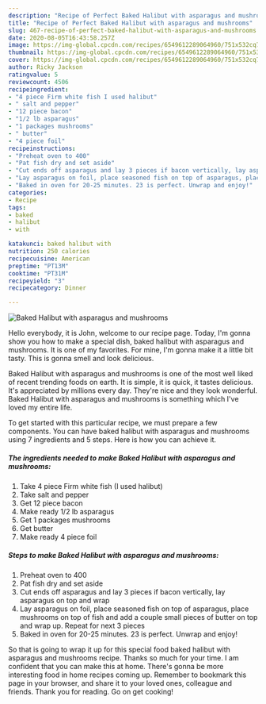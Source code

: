 ```yaml
---
description: "Recipe of Perfect Baked Halibut with asparagus and mushrooms"
title: "Recipe of Perfect Baked Halibut with asparagus and mushrooms"
slug: 467-recipe-of-perfect-baked-halibut-with-asparagus-and-mushrooms
date: 2020-08-05T16:43:58.257Z
image: https://img-global.cpcdn.com/recipes/6549612289064960/751x532cq70/baked-halibut-with-asparagus-and-mushrooms-recipe-main-photo.jpg
thumbnail: https://img-global.cpcdn.com/recipes/6549612289064960/751x532cq70/baked-halibut-with-asparagus-and-mushrooms-recipe-main-photo.jpg
cover: https://img-global.cpcdn.com/recipes/6549612289064960/751x532cq70/baked-halibut-with-asparagus-and-mushrooms-recipe-main-photo.jpg
author: Ricky Jackson
ratingvalue: 5
reviewcount: 4506
recipeingredient:
- "4 piece Firm white fish I used halibut"
- " salt and pepper"
- "12 piece bacon"
- "1/2 lb asparagus"
- "1 packages mushrooms"
- " butter"
- "4 piece foil"
recipeinstructions:
- "Preheat oven to 400"
- "Pat fish dry and set aside"
- "Cut ends off asparagus and lay 3 pieces if bacon vertically, lay asparagus on top and wrap"
- "Lay asparagus on foil, place seasoned fish on top of asparagus, place mushrooms on top of fish and add a couple small pieces of butter on top and wrap up. Repeat for next 3 pieces"
- "Baked in oven for 20-25 minutes. 23 is perfect. Unwrap and enjoy!"
categories:
- Recipe
tags:
- baked
- halibut
- with

katakunci: baked halibut with 
nutrition: 250 calories
recipecuisine: American
preptime: "PT13M"
cooktime: "PT31M"
recipeyield: "3"
recipecategory: Dinner

---
```



![Baked Halibut with asparagus and mushrooms](https://img-global.cpcdn.com/recipes/6549612289064960/751x532cq70/baked-halibut-with-asparagus-and-mushrooms-recipe-main-photo.jpg)

Hello everybody, it is John, welcome to our recipe page. Today, I'm gonna show you how to make a special dish, baked halibut with asparagus and mushrooms. It is one of my favorites. For mine, I'm gonna make it a little bit tasty. This is gonna smell and look delicious.

Baked Halibut with asparagus and mushrooms is one of the most well liked of recent trending foods on earth. It is simple, it is quick, it tastes delicious. It's appreciated by millions every day. They're nice and they look wonderful. Baked Halibut with asparagus and mushrooms is something which I've loved my entire life.




To get started with this particular recipe, we must prepare a few components. You can have baked halibut with asparagus and mushrooms using 7 ingredients and 5 steps. Here is how you can achieve it.

<!--inarticleads1-->

##### The ingredients needed to make Baked Halibut with asparagus and mushrooms:

1. Take 4 piece Firm white fish (I used halibut)
1. Take  salt and pepper
1. Get 12 piece bacon
1. Make ready 1/2 lb asparagus
1. Get 1 packages mushrooms
1. Get  butter
1. Make ready 4 piece foil




<!--inarticleads2-->

##### Steps to make Baked Halibut with asparagus and mushrooms:

1. Preheat oven to 400
1. Pat fish dry and set aside
1. Cut ends off asparagus and lay 3 pieces if bacon vertically, lay asparagus on top and wrap
1. Lay asparagus on foil, place seasoned fish on top of asparagus, place mushrooms on top of fish and add a couple small pieces of butter on top and wrap up. Repeat for next 3 pieces
1. Baked in oven for 20-25 minutes. 23 is perfect. Unwrap and enjoy!




So that is going to wrap it up for this special food baked halibut with asparagus and mushrooms recipe. Thanks so much for your time. I am confident that you can make this at home. There's gonna be more interesting food in home recipes coming up. Remember to bookmark this page in your browser, and share it to your loved ones, colleague and friends. Thank you for reading. Go on get cooking!
